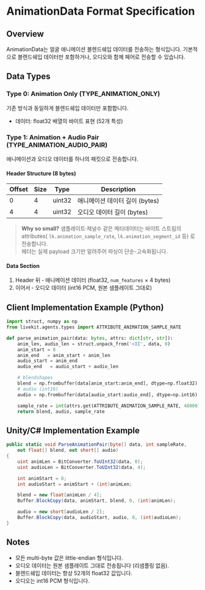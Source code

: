 # AnimationData Format Specification

## Overview
AnimationData는 얼굴 애니메이션 블렌드쉐입 데이터를 전송하는 형식입니다. 
기본적으로 블렌드쉐입 데이터만 포함하거나, 오디오와 함께 페어로 전송할 수 있습니다.

## Data Types

### Type 0: Animation Only (TYPE_ANIMATION_ONLY)
기존 방식과 동일하게 블렌드쉐입 데이터만 포함합니다.
- 데이터: float32 배열의 바이트 표현 (52개 특성)

### Type 1: Animation + Audio Pair (TYPE_ANIMATION_AUDIO_PAIR)
애니메이션과 오디오 데이터를 하나의 패킷으로 전송합니다.

#### Header Structure (8 bytes)
| Offset | Size | Type  | Description |
|--------|------|-------|-------------|
| 0      | 4    | uint32 | 애니메이션 데이터 길이 (bytes) |
| 4      | 4    | uint32 | 오디오 데이터 길이 (bytes) |

> **Why so small?**  샘플레이트·채널수 같은 메타데이터는 바이트 스트림의 attributes( `lk.animation_sample_rate`, `lk.animation_segment_id` 등) 로 전송합니다.  
> 헤더는 실제 payload 크기만 알려주어 파싱이 단순-고속화됩니다.

#### Data Section
1. Header 뒤 ‑ 애니메이션 데이터 (float32, `num_features` × 4 bytes)
2. 이어서 ‑ 오디오 데이터 (int16 PCM, 원본 샘플레이트 그대로)

## Client Implementation Example (Python)

```python
import struct, numpy as np
from livekit.agents.types import ATTRIBUTE_ANIMATION_SAMPLE_RATE

def parse_animation_pair(data: bytes, attrs: dict[str, str]):
    anim_len, audio_len = struct.unpack_from('<II', data, 0)
    anim_start = 8
    anim_end   = anim_start + anim_len
    audio_start = anim_end
    audio_end   = audio_start + audio_len

    # blendshapes
    blend = np.frombuffer(data[anim_start:anim_end], dtype=np.float32)
    # audio (int16)
    audio = np.frombuffer(data[audio_start:audio_end], dtype=np.int16)

    sample_rate = int(attrs.get(ATTRIBUTE_ANIMATION_SAMPLE_RATE, 48000))
    return blend, audio, sample_rate
```

## Unity/C# Implementation Example

```csharp
public static void ParseAnimationPair(byte[] data, int sampleRate,
    out float[] blend, out short[] audio)
{
    uint animLen = BitConverter.ToUInt32(data, 0);
    uint audioLen = BitConverter.ToUInt32(data, 4);

    int animStart = 8;
    int audioStart = animStart + (int)animLen;

    blend = new float[animLen / 4];
    Buffer.BlockCopy(data, animStart, blend, 0, (int)animLen);

    audio = new short[audioLen / 2];
    Buffer.BlockCopy(data, audioStart, audio, 0, (int)audioLen);
}
```

## Notes
- 모든 multi-byte 값은 little-endian 형식입니다.
- 오디오 데이터는 원본 샘플레이트 그대로 전송됩니다 (리샘플링 없음).
- 블렌드쉐입 데이터는 항상 52개의 float32 값입니다.
- 오디오는 int16 PCM 형식입니다. 